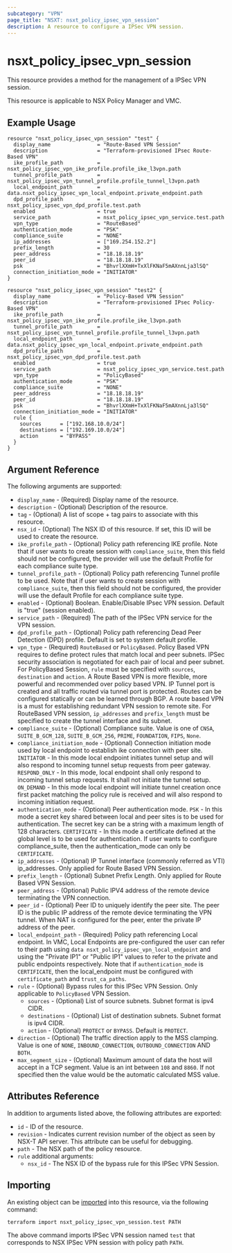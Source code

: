 ```yaml
---
subcategory: "VPN"
page_title: "NSXT: nsxt_policy_ipsec_vpn_session"
description: A resource to configure a IPSec VPN session.
---
```


# nsxt_policy_ipsec_vpn_session

This resource provides a method for the management of a IPSec VPN session.

This resource is applicable to NSX Policy Manager and VMC.

## Example Usage

```hcl
resource "nsxt_policy_ipsec_vpn_session" "test" {
  display_name               = "Route-Based VPN Session"
  description                = "Terraform-provisioned IPsec Route-Based VPN"
  ike_profile_path           = nsxt_policy_ipsec_vpn_ike_profile.profile_ike_l3vpn.path
  tunnel_profile_path        = nsxt_policy_ipsec_vpn_tunnel_profile.profile_tunnel_l3vpn.path
  local_endpoint_path        = data.nsxt_policy_ipsec_vpn_local_endpoint.private_endpoint.path
  dpd_profile_path           = nsxt_policy_ipsec_vpn_dpd_profile.test.path
  enabled                    = true
  service_path               = nsxt_policy_ipsec_vpn_service.test.path
  vpn_type                   = "RouteBased"
  authentication_mode        = "PSK"
  compliance_suite           = "NONE"
  ip_addresses               = ["169.254.152.2"]
  prefix_length              = 30
  peer_address               = "18.18.18.19"
  peer_id                    = "18.18.18.19"
  psk                        = "BhvrlXXmH+TxXlFKNaF5mAXnnLja3lSQ"
  connection_initiation_mode = "INITIATOR"
}

resource "nsxt_policy_ipsec_vpn_session" "test2" {
  display_name               = "Policy-Based VPN Session"
  description                = "Terraform-provisioned IPsec Policy-Based VPN"
  ike_profile_path           = nsxt_policy_ipsec_vpn_ike_profile.profile_ike_l3vpn.path
  tunnel_profile_path        = nsxt_policy_ipsec_vpn_tunnel_profile.profile_tunnel_l3vpn.path
  local_endpoint_path        = data.nsxt_policy_ipsec_vpn_local_endpoint.private_endpoint.path
  dpd_profile_path           = nsxt_policy_ipsec_vpn_dpd_profile.test.path
  enabled                    = true
  service_path               = nsxt_policy_ipsec_vpn_service.test.path
  vpn_type                   = "PolicyBased"
  authentication_mode        = "PSK"
  compliance_suite           = "NONE"
  peer_address               = "18.18.18.19"
  peer_id                    = "18.18.18.19"
  psk                        = "BhvrlXXmH+TxXlFKNaF5mAXnnLja3lSQ"
  connection_initiation_mode = "INITIATOR"
  rule {
    sources      = ["192.168.10.0/24"]
    destinations = ["192.169.10.0/24"]
    action       = "BYPASS"
  }
}
```

## Argument Reference

The following arguments are supported:

* `display_name` - (Required) Display name of the resource.
* `description` - (Optional) Description of the resource.
* `tag` - (Optional) A list of scope + tag pairs to associate with this resource.
* `nsx_id` - (Optional) The NSX ID of this resource. If set, this ID will be used to create the resource.
* `ike_profile_path` - (Optional) Policy path referencing IKE profile. Note that if user wants to create session with `compliance_suite`, then this field should not be configured, the provider will use the default Profile for each compliance suite type.
* `tunnel_profile_path` - (Optional) Policy path referencing Tunnel profile to be used. Note that if user wants to create session with `compliance_suite`, then this field should not be configured, the provider will use the default Profile for each compliance suite type.
* `enabled` - (Optional) Boolean. Enable/Disable IPsec VPN session. Default is "true" (session enabled).
* `service_path` - (Required) The path of the IPSec VPN service for the VPN session.
* `dpd_profile_path` - (Optional) Policy path referencing Dead Peer Detection (DPD) profile. Default is set to system default profile.
* `vpn_type` - (Required) `RouteBased` or `PolicyBased`. Policy Based VPN requires to define protect rules that match local and peer subnets. IPSec security association is negotiated for each pair of local and peer subnet. For PolicyBased Session, `rule` must be specified with `sources`, `destination` and `action`. A Route Based VPN is more flexible, more powerful and recommended over policy based VPN. IP Tunnel port is created and all traffic routed via tunnel port is protected. Routes can be configured statically or can be learned through BGP. A route based VPN is a must for establishing redundant VPN session to remote site. For RouteBased VPN session, `ip_addresses` and `prefix_length` must be specified to create the tunnel interface and its subnet.
* `compliance_suite` -  (Optional) Compliance suite. Value is one of `CNSA`, `SUITE_B_GCM_128`, `SUITE_B_GCM_256`, `PRIME`, `FOUNDATION`, `FIPS`, `None`.
* `compliance_initiation_mode` - (Optional) Connection initiation mode used by local endpoint to establish ike connection with peer site. `INITIATOR` - In this mode local endpoint initiates tunnel setup and will also respond to incoming tunnel setup requests from peer gateway. `RESPOND_ONLY` - In this mode, local endpoint shall only respond to incoming tunnel setup requests. It shall not initiate the tunnel setup. `ON_DEMAND` - In this mode local endpoint will initiate tunnel creation once first packet matching the policy rule is received and will also respond to incoming initiation request.
* `authentication_mode` - (Optional) Peer authentication mode. `PSK` - In this mode a secret key shared between local and peer sites is to be used for authentication. The secret key can be a string with a maximum length of 128 characters. `CERTIFICATE` - In this mode a certificate defined at the global level is to be used for authentication. If user wants to configure compliance_suite, then the authentication_mode can only be `CERTIFICATE`.
* `ip_addresses` - (Optional) IP Tunnel interface (commonly referred as VTI) ip_addresses. Only applied for Route Based VPN Session.
* `prefix_length` - (Optional) Subnet Prefix Length. Only applied for Route Based VPN Session.
* `peer_address` - (Optional) Public IPV4 address of the remote device terminating the VPN connection.
* `peer_id` - (Optional) Peer ID to uniquely identify the peer site. The peer ID is the public IP address of the remote device terminating the VPN tunnel. When NAT is configured for the peer, enter the private IP address of the peer.
* `local_endpoint_path` - (Required) Policy path referencing Local endpoint. In VMC, Local Endpoints are pre-configured the user can refer to their path using `data nsxt_policy_ipsec_vpn_local_endpoint` and using the "Private IP1" or "Public IP1" values to refer to the private and public endpoints respectively. Note that if `authentication_mode` is `CERTIFICATE`, then the local_endpoint must be configured with `certificate_path` and `trust_ca_paths`.
* `rule` - (Optional) Bypass rules for this IPSec VPN Session. Only applicable to `PolicyBased` VPN Session.
  * `sources` - (Optional) List of source subnets. Subnet format is ipv4 CIDR.
  * `destinations` - (Optional) List of destination subnets. Subnet format is ipv4 CIDR.
  * `action` - (Optional) `PROTECT` or `BYPASS`. Default is `PROTECT`.
* `direction` - (Optional) The traffic direction apply to the MSS clamping. Value is one of `NONE`, `INBOUND_CONNECTION`, `OUTBOUND_CONNECTION` AND `BOTH`.
* `max_segment_size` - (Optional) Maximum amount of data the host will accept in a TCP segment. Value is an int between `108` and `8860`. If not specified then the value would be the automatic calculated MSS value.

## Attributes Reference

In addition to arguments listed above, the following attributes are exported:

* `id` - ID of the resource.
* `revision` - Indicates current revision number of the object as seen by NSX-T API server. This attribute can be useful for debugging.
* `path` - The NSX path of the policy resource.
* `rule` additional arguments:
  * `nsx_id` - The NSX ID of the bypass rule for this IPSec VPN Session.

## Importing

An existing object can be [imported][docs-import] into this resource, via the following command:

[docs-import]: https://developer.hashicorp.com/terraform/cli/import

```shell
terraform import nsxt_policy_ipsec_vpn_session.test PATH
```

The above command imports IPSec VPN session named `test` that corresponds to NSX IPSec VPN session with policy path `PATH`.
